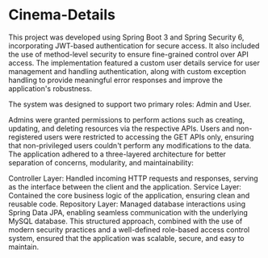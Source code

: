 # Cinema-Details
This project was developed using Spring Boot 3 and Spring Security 6, incorporating JWT-based authentication for secure access. It also included the use of method-level security to ensure fine-grained control over API access. The implementation featured a custom user details service for user management and handling authentication, along with custom exception handling to provide meaningful error responses and improve the application's robustness.

The system was designed to support two primary roles: Admin and User.

Admins were granted permissions to perform actions such as creating, updating, and deleting resources via the respective APIs.
Users and non-registered users were restricted to accessing the GET APIs only, ensuring that non-privileged users couldn't perform any modifications to the data.
The application adhered to a three-layered architecture for better separation of concerns, modularity, and maintainability:

Controller Layer: Handled incoming HTTP requests and responses, serving as the interface between the client and the application.
Service Layer: Contained the core business logic of the application, ensuring clean and reusable code.
Repository Layer: Managed database interactions using Spring Data JPA, enabling seamless communication with the underlying MySQL database.
This structured approach, combined with the use of modern security practices and a well-defined role-based access control system, ensured that the application was scalable, secure, and easy to maintain.
